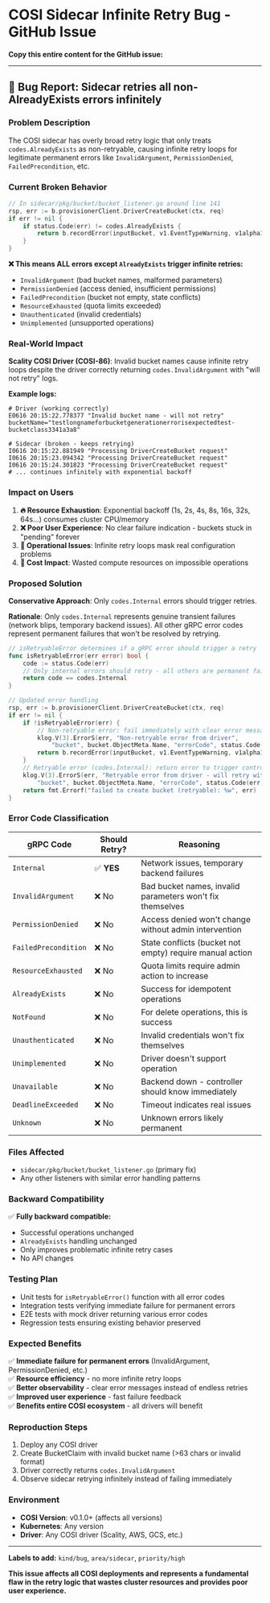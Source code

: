 # COSI Sidecar Infinite Retry Bug - GitHub Issue

**Copy this entire content for the GitHub issue:**

---

## 🐛 **Bug Report: Sidecar retries all non-AlreadyExists errors infinitely**

### **Problem Description**

The COSI sidecar has overly broad retry logic that only treats `codes.AlreadyExists` as non-retryable, causing infinite retry loops for legitimate permanent errors like `InvalidArgument`, `PermissionDenied`, `FailedPrecondition`, etc.

### **Current Broken Behavior**

```go
// In sidecar/pkg/bucket/bucket_listener.go around line 141
rsp, err := b.provisionerClient.DriverCreateBucket(ctx, req)
if err != nil {
    if status.Code(err) != codes.AlreadyExists {
        return b.recordError(inputBucket, v1.EventTypeWarning, v1alpha1.FailedCreateBucket, fmt.Errorf("failed to create bucket: %w", err))
    }
}
```

**❌ This means ALL errors except `AlreadyExists` trigger infinite retries:**
- `InvalidArgument` (bad bucket names, malformed parameters)
- `PermissionDenied` (access denied, insufficient permissions) 
- `FailedPrecondition` (bucket not empty, state conflicts)
- `ResourceExhausted` (quota limits exceeded)
- `Unauthenticated` (invalid credentials)
- `Unimplemented` (unsupported operations)

### **Real-World Impact**

**Scality COSI Driver (COSI-86)**: Invalid bucket names cause infinite retry loops despite the driver correctly returning `codes.InvalidArgument` with "will not retry" logs.

**Example logs:**
```
# Driver (working correctly)
E0616 20:15:22.778377 "Invalid bucket name - will not retry" 
bucketName="testlongnameforbucketgenerationerrorisexpectedtest-bucketclass3341a3a8"

# Sidecar (broken - keeps retrying)
I0616 20:15:22.881949 "Processing DriverCreateBucket request" 
I0616 20:15:23.094342 "Processing DriverCreateBucket request"
I0616 20:15:24.301823 "Processing DriverCreateBucket request"
# ... continues infinitely with exponential backoff
```

### **Impact on Users**

1. **🔥 Resource Exhaustion**: Exponential backoff (1s, 2s, 4s, 8s, 16s, 32s, 64s...) consumes cluster CPU/memory
2. **❌ Poor User Experience**: No clear failure indication - buckets stuck in "pending" forever
3. **🚨 Operational Issues**: Infinite retry loops mask real configuration problems
4. **💸 Cost Impact**: Wasted compute resources on impossible operations

### **Proposed Solution**

**Conservative Approach**: Only `codes.Internal` errors should trigger retries.

**Rationale**: Only `codes.Internal` represents genuine transient failures (network blips, temporary backend issues). All other gRPC error codes represent permanent failures that won't be resolved by retrying.

```go
// isRetryableError determines if a gRPC error should trigger a retry
func isRetryableError(err error) bool {
    code := status.Code(err)
    // Only internal errors should retry - all others are permanent failures
    return code == codes.Internal
}

// Updated error handling
rsp, err := b.provisionerClient.DriverCreateBucket(ctx, req)
if err != nil {
    if !isRetryableError(err) {
        // Non-retryable error: fail immediately with clear error message
        klog.V(3).ErrorS(err, "Non-retryable error from driver", 
            "bucket", bucket.ObjectMeta.Name, "errorCode", status.Code(err))
        return b.recordError(inputBucket, v1.EventTypeWarning, v1alpha1.FailedCreateBucket, fmt.Errorf("failed to create bucket: %w", err))
    }
    // Retryable error (codes.Internal): return error to trigger controller retry
    klog.V(3).ErrorS(err, "Retryable error from driver - will retry with backoff",
        "bucket", bucket.ObjectMeta.Name, "errorCode", status.Code(err))
    return fmt.Errorf("failed to create bucket (retryable): %w", err)
}
```

### **Error Code Classification**

| gRPC Code | Should Retry? | Reasoning |
|-----------|---------------|-----------|
| `Internal` | ✅ **YES** | Network issues, temporary backend failures |
| `InvalidArgument` | ❌ No | Bad bucket names, invalid parameters won't fix themselves |
| `PermissionDenied` | ❌ No | Access denied won't change without admin intervention |
| `FailedPrecondition` | ❌ No | State conflicts (bucket not empty) require manual action |
| `ResourceExhausted` | ❌ No | Quota limits require admin action to increase |
| `AlreadyExists` | ❌ No | Success for idempotent operations |
| `NotFound` | ❌ No | For delete operations, this is success |
| `Unauthenticated` | ❌ No | Invalid credentials won't fix themselves |
| `Unimplemented` | ❌ No | Driver doesn't support operation |
| `Unavailable` | ❌ No | Backend down - controller should know immediately |
| `DeadlineExceeded` | ❌ No | Timeout indicates real issues |
| `Unknown` | ❌ No | Unknown errors likely permanent |

### **Files Affected**

- `sidecar/pkg/bucket/bucket_listener.go` (primary fix)
- Any other listeners with similar error handling patterns

### **Backward Compatibility**

✅ **Fully backward compatible:**
- Successful operations unchanged
- `AlreadyExists` handling unchanged  
- Only improves problematic infinite retry cases
- No API changes

### **Testing Plan**

- Unit tests for `isRetryableError()` function with all error codes
- Integration tests verifying immediate failure for permanent errors
- E2E tests with mock driver returning various error codes
- Regression tests ensuring existing behavior preserved

### **Expected Benefits**

✅ **Immediate failure for permanent errors** (InvalidArgument, PermissionDenied, etc.)  
✅ **Resource efficiency** - no more infinite retry loops  
✅ **Better observability** - clear error messages instead of endless retries  
✅ **Improved user experience** - fast failure feedback  
✅ **Benefits entire COSI ecosystem** - all drivers will benefit  

### **Reproduction Steps**

1. Deploy any COSI driver
2. Create BucketClaim with invalid bucket name (>63 chars or invalid format)
3. Driver correctly returns `codes.InvalidArgument`
4. Observe sidecar retrying infinitely instead of failing immediately

### **Environment**

- **COSI Version**: v0.1.0+ (affects all versions)
- **Kubernetes**: Any version
- **Driver**: Any COSI driver (Scality, AWS, GCS, etc.)

---

**Labels to add:** `kind/bug`, `area/sidecar`, `priority/high`

**This issue affects all COSI deployments and represents a fundamental flaw in the retry logic that wastes cluster resources and provides poor user experience.** 